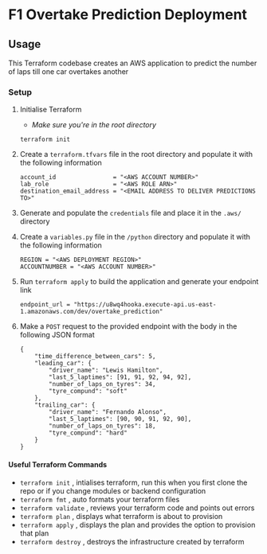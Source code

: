 # F1 Overtake Prediction Deployment

## Usage
This Terraform codebase creates an AWS application to predict the number of laps 
till one car overtakes another

### Setup
1. Initialise Terraform
    - *Make sure you're in the root directory*

    ```
    terraform init
    ```
2. Create a `terraform.tfvars` file in the root directory and populate it with the following information
    ```
    account_id                = "<AWS ACCOUNT NUMBER>"
    lab_role                  = "<AWS ROLE ARN>"
    destination_email_address = "<EMAIL ADDRESS TO DELIVER PREDICTIONS TO>"
    ```
3. Generate and populate the `credentials` file and place it in the `.aws/` directory
4. Create a `variables.py` file in the `/python` directory and populate it with the following information
    ```
    REGION = "<AWS DEPLOYMENT REGION>"
    ACCOUNTNUMBER = "<AWS ACCOUNT NUMBER>"
    ```
5. Run `terraform apply` to build the application and generate your endpoint link
    ```
    endpoint_url = "https://u8wq4hooka.execute-api.us-east-1.amazonaws.com/dev/overtake_prediction"
    ```
6. Make a `POST` request to the provided endpoint with the body in the following JSON format
    ```
    {
        "time_difference_between_cars": 5,
        "leading_car": {
            "driver_name": "Lewis Hamilton",
            "last_5_laptimes": [91, 91, 92, 94, 92],
            "number_of_laps_on_tyres": 34,
            "tyre_compund": "soft"
        },
        "trailing_car": {
            "driver_name": "Fernando Alonso",
            "last_5_laptimes": [90, 90, 91, 92, 90],
            "number_of_laps_on_tyres": 18,
            "tyre_compund": "hard"
        }
    }
    ```

#### Useful Terraform Commands
- `terraform init` , intialises terraform, run this when you first clone the 
repo or if you change modules or backend configuration
- `terraform fmt` , auto formats your terraform files
- `terraform validate` , reviews your terraform code and points out errors
- `terraform plan` , displays what terraform is about to provision 
- `terraform apply` , displays the plan and provides the option to provision that plan
- `terraform destroy` , destroys the infrastructure created by terraform

